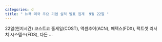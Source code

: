 ```yaml
---
categories: d
title: " 뉴욕 미국 주요 기업 실적 발표 집계  9월 22일 "
---
```

 22일(현지시간) 코스트코 홀세일(COST), 액센추어(ACN), 페덱스(FDX), 팩트셋 리서치 시스템스(FDS), 다든 ... 